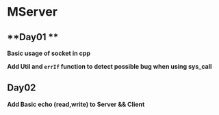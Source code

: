 # MServer



## **Day01 **

**Basic usage of socket in cpp**

**Add Util and `errIf` function to detect possible bug when using sys_call**



## Day02

**Add Basic echo (read,write) to Server && Client**